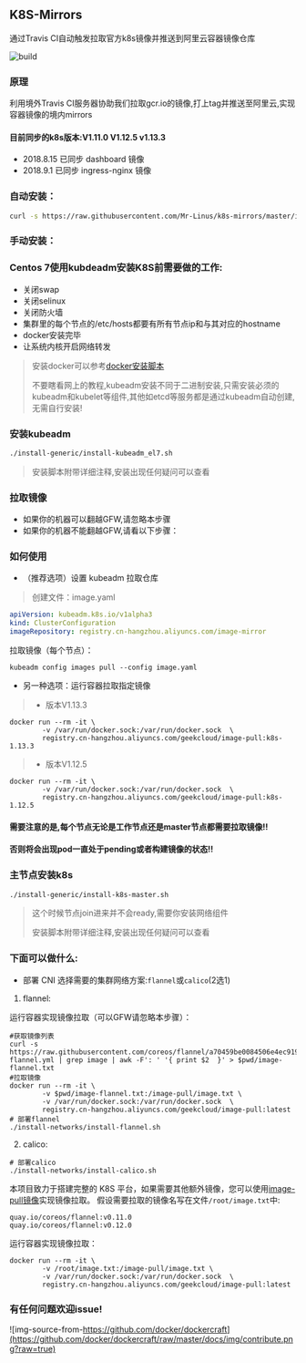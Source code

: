 ## K8S-Mirrors

通过Travis CI自动触发拉取官方k8s镜像并推送到阿里云容器镜像仓库

![build](https://travis-ci.org/Mr-Linus/k8s-mirrors.svg?branch=master)

### 原理

利用境外Travis CI服务器协助我们拉取gcr.io的镜像,打上tag并推送至阿里云,实现容器镜像的境内mirrors

#### 目前同步的k8s版本:V1.11.0 V1.12.5 v1.13.3
- 2018.8.15 已同步 dashboard 镜像
- 2018.9.1 已同步 ingress-nginx 镜像
### 自动安装：
```bash
curl -s https://raw.githubusercontent.com/Mr-Linus/k8s-mirrors/master/install-k8s-kubeadm.sh | bash -
```
### 手动安装：
### Centos 7使用kubdeadm安装K8S前需要做的工作:
- 关闭swap
- 关闭selinux
- 关闭防火墙
- 集群里的每个节点的/etc/hosts都要有所有节点ip和与其对应的hostname
- docker安装完毕 
- 让系统内核开启网络转发

> 安装docker可以参考[docker安装脚本](https://github.com/Mr-Linus/shell-repo/blob/master/docker/docker_common.sh)
>
> 不要瞎看网上的教程,kubeadm安装不同于二进制安装,只需安装必须的kubeadm和kubelet等组件,其他如etcd等服务都是通过kubeadm自动创建,无需自行安装!

### 安装kubeadm

```bash
./install-generic/install-kubeadm_el7.sh
```
> 安装脚本附带详细注释,安装出现任何疑问可以查看

### 拉取镜像
- 如果你的机器可以翻越GFW,请忽略本步骤
- 如果你的机器不能翻越GFW,请看以下步骤：
### 如何使用 

- （推荐选项）设置 kubeadm 拉取仓库

> 创建文件：image.yaml

```yaml
apiVersion: kubeadm.k8s.io/v1alpha3
kind: ClusterConfiguration
imageRepository: registry.cn-hangzhou.aliyuncs.com/image-mirror
```

拉取镜像（每个节点）：

```shell
kubeadm config images pull --config image.yaml
```

- 另一种选项：运行容器拉取指定镜像

>
> - 版本V1.13.3
```shell
docker run --rm -it \
        -v /var/run/docker.sock:/var/run/docker.sock  \
        registry.cn-hangzhou.aliyuncs.com/geekcloud/image-pull:k8s-1.13.3
```
> - 版本V1.12.5
```shell
docker run --rm -it \
        -v /var/run/docker.sock:/var/run/docker.sock  \
        registry.cn-hangzhou.aliyuncs.com/geekcloud/image-pull:k8s-1.12.5
```

#### 需要注意的是,每个节点无论是工作节点还是master节点都需要拉取镜像!! 
#### 否则将会出现pod一直处于pending或者构建镜像的状态!! 

### 主节点安装k8s
```bash
./install-generic/install-k8s-master.sh
```
> 这个时候节点join进来并不会ready,需要你安装网络组件
>
> 安装脚本附带详细注释,安装出现任何疑问可以查看
### 下面可以做什么:

- 部署 CNI
选择需要的集群网络方案:`flannel`或`calico`(2选1)
1. flannel:

运行容器实现镜像拉取（可以GFW请忽略本步骤）：
```shell
#获取镜像列表
curl -s  https://raw.githubusercontent.com/coreos/flannel/a70459be0084506e4ec919aa1c114638878db11b/Documentation/kube-flannel.yml | grep image | awk -F': ' '{ print $2  }' > $pwd/image-flannel.txt
#拉取镜像
docker run --rm -it \
        -v $pwd/image-flannel.txt:/image-pull/image.txt \
        -v /var/run/docker.sock:/var/run/docker.sock  \
        registry.cn-hangzhou.aliyuncs.com/geekcloud/image-pull:latest
# 部署flannel 
./install-networks/install-flannel.sh
```
2. calico:
```shell
# 部署calico
./install-networks/install-calico.sh
```

本项目致力于搭建完整的 K8S 平台，如果需要其他额外镜像，您可以使用[image-pull镜像](https://github.com/Mr-Linus/image-pull)实现镜像拉取。
假设需要拉取的镜像名写在文件`/root/image.txt`中: 
```text
quay.io/coreos/flannel:v0.11.0
quay.io/coreos/flannel:v0.12.0
```
运行容器实现镜像拉取：
```
docker run --rm -it \
        -v /root/image.txt:/image-pull/image.txt \
        -v /var/run/docker.sock:/var/run/docker.sock  \
        registry.cn-hangzhou.aliyuncs.com/geekcloud/image-pull:latest
```

### 有任何问题欢迎issue!

![img-source-from-https://github.com/docker/dockercraft](https://github.com/docker/dockercraft/raw/master/docs/img/contribute.png?raw=true)